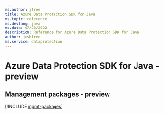```yaml
---
ms.author: jfree
title: Azure Data Protection SDK for Java
ms.topic: reference
ms.devlang: java
ms.data: 07/28/2022
description: Reference for Azure Data Protection SDK for Java
author: joshfree
ms.service: dataprotection
---
```

# Azure Data Protection SDK for Java - preview

## Management packages - preview
[!INCLUDE [mgmt-packages](data-protection-mgmt-index.md)]

